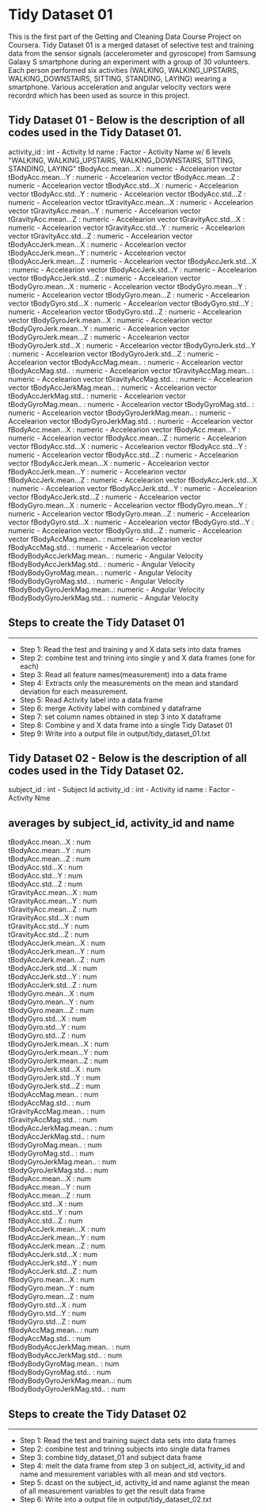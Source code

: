Tidy Dataset 01
========================================================

This is the first part of the Getting and Cleaning Data Course Project on Coursera. Tidy Dataset 01 is a merged dataset of selective test and training data from the sensor signals (accelerometer and gyroscope) from Samsung Galaxy S smartphone during an experiment with a group of 30 volunteers. Each person performed six activities (WALKING, WALKING_UPSTAIRS, WALKING_DOWNSTAIRS, SITTING, STANDING, LAYING) wearing a smartphone. Various acceleration and angular velocity vectors were recordrd which has been used as source in this project.

## Tidy Dataset 01 - Below is the description of all codes used in the Tidy Dataset 01.


activity_id                : int     - Activity Id
name                       : Factor  - Activity Name w/ 6 levels "WALKING, WALKING_UPSTAIRS, WALKING_DOWNSTAIRS, SITTING, STANDING, LAYING"
tBodyAcc.mean...X          : numeric - Accelearion vector
tBodyAcc.mean...Y          : numeric - Accelearion vector
tBodyAcc.mean...Z          : numeric - Accelearion vector
tBodyAcc.std...X           : numeric - Accelearion vector
tBodyAcc.std...Y           : numeric - Accelearion vector
tBodyAcc.std...Z           : numeric - Accelearion vector
tGravityAcc.mean...X       : numeric - Accelearion vector
tGravityAcc.mean...Y       : numeric - Accelearion vector
tGravityAcc.mean...Z       : numeric - Accelearion vector
tGravityAcc.std...X        : numeric - Accelearion vector
tGravityAcc.std...Y        : numeric - Accelearion vector
tGravityAcc.std...Z        : numeric - Accelearion vector
tBodyAccJerk.mean...X      : numeric - Accelearion vector
tBodyAccJerk.mean...Y      : numeric - Accelearion vector
tBodyAccJerk.mean...Z      : numeric - Accelearion vector
tBodyAccJerk.std...X       : numeric - Accelearion vector
tBodyAccJerk.std...Y       : numeric - Accelearion vector
tBodyAccJerk.std...Z       : numeric - Accelearion vector
tBodyGyro.mean...X         : numeric - Accelearion vector
tBodyGyro.mean...Y         : numeric - Accelearion vector
tBodyGyro.mean...Z         : numeric - Accelearion vector
tBodyGyro.std...X          : numeric - Accelearion vector
tBodyGyro.std...Y          : numeric - Accelearion vector
tBodyGyro.std...Z          : numeric - Accelearion vector
tBodyGyroJerk.mean...X     : numeric - Accelearion vector
tBodyGyroJerk.mean...Y     : numeric - Accelearion vector
tBodyGyroJerk.mean...Z     : numeric - Accelearion vector
tBodyGyroJerk.std...X      : numeric - Accelearion vector
tBodyGyroJerk.std...Y      : numeric - Accelearion vector
tBodyGyroJerk.std...Z      : numeric - Accelearion vector
tBodyAccMag.mean..         : numeric - Accelearion vector
tBodyAccMag.std..          : numeric - Accelearion vector
tGravityAccMag.mean..      : numeric - Accelearion vector
tGravityAccMag.std..       : numeric - Accelearion vector
tBodyAccJerkMag.mean..     : numeric - Accelearion vector
tBodyAccJerkMag.std..      : numeric - Accelearion vector
tBodyGyroMag.mean..        : numeric - Accelearion vector
tBodyGyroMag.std..         : numeric - Accelearion vector
tBodyGyroJerkMag.mean..    : numeric - Accelearion vector
tBodyGyroJerkMag.std..     : numeric - Accelearion vector
fBodyAcc.mean...X          : numeric - Accelearion vector
fBodyAcc.mean...Y          : numeric - Accelearion vector
fBodyAcc.mean...Z          : numeric - Accelearion vector
fBodyAcc.std...X           : numeric - Accelearion vector
fBodyAcc.std...Y           : numeric - Accelearion vector
fBodyAcc.std...Z           : numeric - Accelearion vector
fBodyAccJerk.mean...X      : numeric - Accelearion vector
fBodyAccJerk.mean...Y      : numeric - Accelearion vector
fBodyAccJerk.mean...Z      : numeric - Accelearion vector
fBodyAccJerk.std...X       : numeric - Accelearion vector
fBodyAccJerk.std...Y       : numeric - Accelearion vector
fBodyAccJerk.std...Z       : numeric - Accelearion vector
fBodyGyro.mean...X         : numeric - Accelearion vector
fBodyGyro.mean...Y         : numeric - Accelearion vector
fBodyGyro.mean...Z         : numeric - Accelearion vector
fBodyGyro.std...X          : numeric - Accelearion vector
fBodyGyro.std...Y          : numeric - Accelearion vector
fBodyGyro.std...Z          : numeric - Accelearion vector
fBodyAccMag.mean..         : numeric - Accelearion vector
fBodyAccMag.std..          : numeric - Accelearion vector
fBodyBodyAccJerkMag.mean.. : numeric - Angular Velocity
fBodyBodyAccJerkMag.std..  : numeric - Angular Velocity
fBodyBodyGyroMag.mean..    : numeric - Angular Velocity
fBodyBodyGyroMag.std..     : numeric - Angular Velocity
fBodyBodyGyroJerkMag.mean..: numeric - Angular Velocity
fBodyBodyGyroJerkMag.std.. : numeric - Angular Velocity

## Steps to create the Tidy Dataset 01
-------------------------------------------------------------------
* Step 1: Read the test and training y and X data sets into data frames
* Step 2: combine test and trining into single y and X data frames (one for each) 
* Step 3: Read all feature names(measurement) into a data frame
* Step 4: Extracts only the measurements on the mean and standard deviation for each measurement. 
* Step 5: Read Activity label into a data frame
* Step 6: merge Activity label with combined y dataframe
* Step 7: set column names obtained in step 3 into X dataframe
* Step 8: Combine y and X data frame into a single Tidy Dataset 01
* Step 9: Write into a output file in output/tidy_dataset_01.txt


## Tidy Dataset 02 - Below is the description of all codes used in the Tidy Dataset 02.

subject_id                 : int  - Subject Id
activity_id                : int  - Activity id
name                       : Factor - Activity Nme

##  						 averages by subject_id, activity_id and name
tBodyAcc.mean...X          : num  
tBodyAcc.mean...Y          : num  
tBodyAcc.mean...Z          : num  
tBodyAcc.std...X           : num  
tBodyAcc.std...Y           : num  
tBodyAcc.std...Z           : num  
tGravityAcc.mean...X       : num  
tGravityAcc.mean...Y       : num  
tGravityAcc.mean...Z       : num  
tGravityAcc.std...X        : num  
tGravityAcc.std...Y        : num  
tGravityAcc.std...Z        : num  
tBodyAccJerk.mean...X      : num  
tBodyAccJerk.mean...Y      : num  
tBodyAccJerk.mean...Z      : num  
tBodyAccJerk.std...X       : num  
tBodyAccJerk.std...Y       : num  
tBodyAccJerk.std...Z       : num  
tBodyGyro.mean...X         : num  
tBodyGyro.mean...Y         : num  
tBodyGyro.mean...Z         : num  
tBodyGyro.std...X          : num  
tBodyGyro.std...Y          : num  
tBodyGyro.std...Z          : num  
tBodyGyroJerk.mean...X     : num  
tBodyGyroJerk.mean...Y     : num  
tBodyGyroJerk.mean...Z     : num  
tBodyGyroJerk.std...X      : num  
tBodyGyroJerk.std...Y      : num  
tBodyGyroJerk.std...Z      : num  
tBodyAccMag.mean..         : num  
tBodyAccMag.std..          : num  
tGravityAccMag.mean..      : num  
tGravityAccMag.std..       : num  
tBodyAccJerkMag.mean..     : num  
tBodyAccJerkMag.std..      : num  
tBodyGyroMag.mean..        : num  
tBodyGyroMag.std..         : num  
tBodyGyroJerkMag.mean..    : num  
tBodyGyroJerkMag.std..     : num  
fBodyAcc.mean...X          : num  
fBodyAcc.mean...Y          : num  
fBodyAcc.mean...Z          : num  
fBodyAcc.std...X           : num  
fBodyAcc.std...Y           : num  
fBodyAcc.std...Z           : num  
fBodyAccJerk.mean...X      : num  
fBodyAccJerk.mean...Y      : num  
fBodyAccJerk.mean...Z      : num  
fBodyAccJerk.std...X       : num  
fBodyAccJerk.std...Y       : num  
fBodyAccJerk.std...Z       : num  
fBodyGyro.mean...X         : num  
fBodyGyro.mean...Y         : num  
fBodyGyro.mean...Z         : num  
fBodyGyro.std...X          : num  
fBodyGyro.std...Y          : num  
fBodyGyro.std...Z          : num  
fBodyAccMag.mean..         : num  
fBodyAccMag.std..          : num  
fBodyBodyAccJerkMag.mean.. : num  
fBodyBodyAccJerkMag.std..  : num  
fBodyBodyGyroMag.mean..    : num  
fBodyBodyGyroMag.std..     : num  
fBodyBodyGyroJerkMag.mean..: num  
fBodyBodyGyroJerkMag.std.. : num  

## Steps to create the Tidy Dataset 02
-------------------------------------------------------------------
* Step 1: Read the test and training suject data sets into data frames
* Step 2: combine test and trining subjects into single data frames
* Step 3: combine tidy_dataset_01 and subject data frame
* Step 4: melt the data frame from step 3 on subject_id, activity_id and name and mesurement variables with all mean and std vectors. 
* Step 5: dcast on the subject_id, activity_id and name agianst the mean of all measurement variables to get the result data frame
* Step 6: Write into a output file in output/tidy_dataset_02.txt